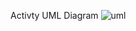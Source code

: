 Activty UML Diagram
![uml](https://github.com/ajith-io/LTTS_StepIN_mini_project/blob/main/2_Design_and_Architecture/Behavioural_UML_Diagram/Activity_UML_Diagram/Activity_UML_Diagram.JPG)
